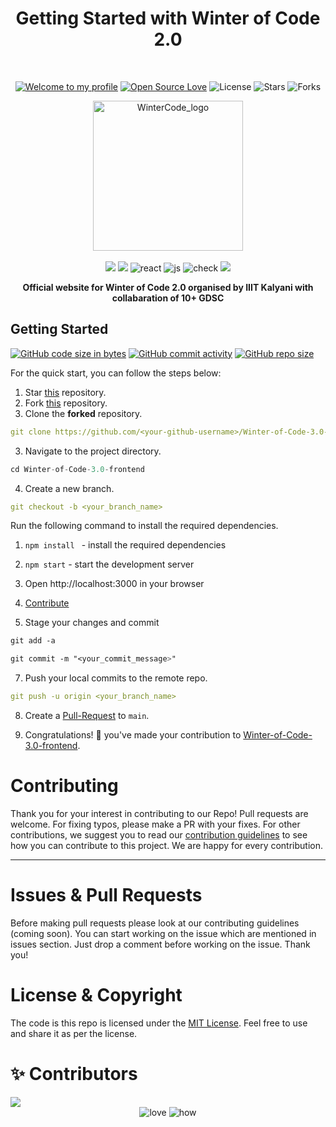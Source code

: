 <h1 align="center">Getting Started with Winter of Code 2.0 </h1> 
<br>

<div align="center">

[![Welcome to my profile](https://img.shields.io/badge/Hello,Programmer!-Welcome-blue.svg?style=flat&logo=github)](https://github.com/GDSC-IIIT-Kalyani)
[![Open Source Love](https://badges.frapsoft.com/os/v2/open-source.svg?v=103)](https://github.com/GDSC-IIIT-Kalyani/Winter-of-Code-3.0-frontend)
![License](https://img.shields.io/badge/License-Apache-red.svg)
![Stars](https://img.shields.io/github/stars/GDSC-IIIT-Kalyani/Winter-of-Code-3.0-frontend?style=flat&logo=github)
![Forks](https://img.shields.io/github/forks/GDSC-IIIT-Kalyani/Winter-of-Code-3.0-frontend?style=flat&logo=github)

</div>

<div align="center">
  <img height=240 src="./src\assets\images\GDSC_Logo.png" alt="WinterCode_logo">
</div>

<br>

<div align="center">
<img src ="https://forthebadge.com/images/badges/winter-is-coming.svg"/>
  <img src="https://forthebadge.com/images/badges/for-you.svg" />

 <img src="./src/assets/images/made-with-react.svg" alt="react">
  <img src="https://forthebadge.com/images/badges/made-with-javascript.svg" alt="js">
  
  <img src="https://forthebadge.com/images/badges/check-it-out.svg" alt="check">
  <img src="https://forthebadge.com/images/badges/built-by-developers.svg" />
</div>

<p align="center">
  <b>Official website for Winter of Code 2.0 organised by IIIT Kalyani with collabaration of 10+ GDSC</b>
</p>

## **Getting Started**
[![GitHub code size in bytes](https://img.shields.io/github/languages/code-size/GDSC-IIIT-Kalyani/Winter-of-Code-3.0-frontend?logo=github)](https://GDSC-IIIT-Kalyani/Winter-of-Code-3.0-frontend/) [![GitHub commit activity](https://img.shields.io/github/commit-activity/m/GDSC-IIIT-Kalyani/Winter-of-Code-3.0-frontend?color=bluevoilet&logo=github)](https://github.com/GDSC-IIIT-Kalyani/Winter-of-Code-3.0-frontend/commits/) [![GitHub repo size](https://img.shields.io/github/repo-size/GDSC-IIIT-Kalyani/Winter-of-Code-3.0-frontend?logo=github)](https://github.com/GDSC-IIIT-Kalyani/Winter-of-Code-3.0-frontend)

For the quick start, you can follow the steps below:

1. Star <a href="https://github.com/GDSC-IIIT-Kalyani/Winter-of-Code-3.0-frontend" title="this">this</a> repository.
2. Fork <a href="https://github.com/GDSC-IIIT-Kalyani/Winter-of-Code-3.0-frontend" title="this">this</a> repository.
3. Clone the **forked** repository.

```yml
git clone https://github.com/<your-github-username>/Winter-of-Code-3.0-frontend
```

3. Navigate to the project directory.

```py
cd Winter-of-Code-3.0-frontend
```

4. Create a new branch.

```yml
git checkout -b <your_branch_name>
```

Run the following command to install the required dependencies.

1. `npm install ` - install the required dependencies
2. `npm start` - start the development server
3. Open http://localhost:3000 in your browser

4. <a href="/CONTRIBUTING.md">Contribute</a>

5. Stage your changes and commit

```css
git add -a

git commit -m "<your_commit_message>"
```

7. Push your local commits to the remote repo.

```yml
git push -u origin <your_branch_name>
```

8. Create a <a href="https://docs.github.com/en/github/collaborating-with-pull-requests/proposing-changes-to-your-work-with-pull-requests/creating-a-pull-request" title="Pull Request">Pull-Request</a> to `main`.

9. Congratulations! 🎉 you've made your contribution to <a href="https://github.com/GDSC-IIIT-Kalyani/Winter-of-Code-3.0-frontend" title="Winter-of-Code-3.0-frontend">Winter-of-Code-3.0-frontend</a>.

<h1 id="contribute">Contributing</h1>

<p>
   Thank you for your interest in contributing to our Repo! Pull requests are welcome. For fixing typos, please make a PR with your fixes. For other contributions, we suggest you to read our <a href="/CONTRIBUTING.md">contribution guidelines</a> to see how you can contribute to this project. We are happy for every contribution. 
   <hr> 
</p>

<h1 id="prs">Issues & Pull Requests</h1>

Before making pull requests please look at our contributing guidelines (coming soon). You can start working on the issue which are mentioned in issues section. Just drop a comment before working on the issue. Thank you!

#  License & Copyright

The code is this repo is licensed under the [MIT License](License). Feel free to use and share it as per the license.

# ✨ Contributors

<a href="https://github.com/GDSC-IIIT-Kalyani/Winter-of-Code-3.0-frontend/graphs/contributors">
  <img src="https://contrib.rocks/image?repo=GDSC-IIIT-Kalyani/Winter-of-Code-3.0-frontend" />
</a>


<div align="center">
 <img src="https://forthebadge.com/images/badges/built-with-love.svg" alt="love" />
 <img src="https://forthebadge.com/images/badges/thats-how-they-get-you.svg" alt="how">
</div>
